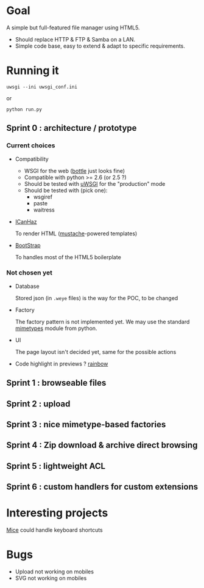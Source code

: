 # Goal

A simple but full-featured file manager using HTML5.

- Should replace HTTP & FTP & Samba on a LAN.
- Simple code base, easy to extend & adapt to specific requirements.


# Running it

    uwsgi --ini uwsgi_conf.ini

or

    python run.py


## Sprint 0 : architecture / prototype

### Current choices

- Compatibility

    - WSGI for the web ([bottle](http://bottlepy.org/docs/dev/) just looks fine)
    - Compatible with python >= 2.6 (or 2.5 ?)
    - Should be tested with [uWSGI](http://projects.unbit.it/uwsgi/) for the "production" mode
    - Should be tested with (pick one):
        - wsgiref
        - paste
        - waitress

- [ICanHaz](http://icanhazjs.com/)

    To render HTML ([mustache](http://mustache.github.com/mustache.5.html)-powered templates)

- [BootStrap](http://twitter.github.io/bootstrap/)

    To handles most of the HTML5 boilerplate

### Not chosen yet

- Database

    Stored json (in `.weye` files) is the way for the POC, to be changed

- Factory

    The factory pattern is not implemented yet. We may use the standard [mimetypes](http://docs.python.org/2/library/mimetypes.html) module from python.

- UI
    
    The page layout isn't decided yet, same for the possible actions

- Code highlight in previews ? [rainbow](https://github.com/ccampbell/rainbow/)

## Sprint 1 : browseable files

## Sprint 2 : upload

## Sprint 3 : nice mimetype-based factories

## Sprint 4 : Zip download & archive direct browsing

## Sprint 5 : lightweight ACL

## Sprint 6 : custom handlers for custom extensions


# Interesting projects

[Mice](http://craig.is/killing/mice) could handle keyboard shortcuts

# Bugs

- Upload not working on mobiles
- SVG not working on mobiles
